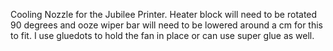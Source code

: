 Cooling Nozzle for the Jubilee Printer.  Heater block will need to be rotated 90 degrees and ooze wiper bar will need to be lowered around a cm for this to fit.  I use gluedots to hold the fan in place or can use super glue as well.
